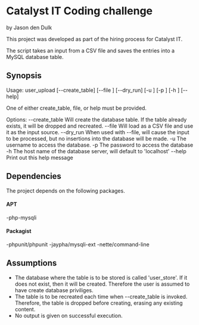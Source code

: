 # Catalyst IT Coding challenge

by Jason den Dulk

This project was developed as part of the hiring process for Catalyst IT.

The script takes an input from a CSV file and saves the entries into a MySQL database
table.

## Synopsis

Usage:
  user_upload [--create_table] [--file <filename>] [--dry_run] [-u <username>] [-p <password>] [-h <host>] [--help]

  One of either create_table, file, or help must be provided.

Options:
  --create_table     Will create the database table. If the table already exists, it will be dropped and recreated.
  --file <filename>  Will load <filename> as a CSV file and use it as the input source.
  --dry_run          When used with --file, will cause the input to be processed, but no insertions into the database will be made.
  -u <username>      The username to access the database.
  -p <password>      The password to access the database
  -h <hostname>      The host name of the database server, will default to 'localhost'
  --help             Print out this help message


## Dependencies

The project depends on the following packages.

#### APT
-php-mysqli

#### Packagist

-phpunit/phpunit
-jaypha/mysqli-ext
-nette/command-line


## Assumptions

- The database where the table is to be stored is called 'user_store'. If it does not
exist, then it will be created. Therefore the user is assumed to have create database
priviliges.
- The table is to be recreated each time when --create_table is invoked. Therefore,
the table is dropped before creating, erasing any existing content.
- No output is given on successful execution.
